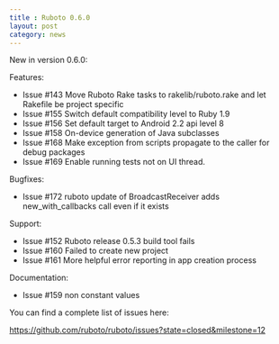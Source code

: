 ```yaml
---
title : Ruboto 0.6.0
layout: post
category: news
---
```

New in version 0.6.0:

Features:

* Issue #143 Move Ruboto Rake tasks to rakelib/ruboto.rake and let Rakefile be project specific
* Issue #155 Switch default compatibility level to Ruby 1.9
* Issue #156 Set default target to Android 2.2 api level 8
* Issue #158 On-device generation of Java subclasses
* Issue #168 Make exception from scripts propagate to the caller for debug packages
* Issue #169 Enable running tests not on UI thread.

Bugfixes:

* Issue #172 ruboto update of BroadcastReceiver adds new_with_callbacks call even if it exists

Support:

* Issue #152 Ruboto release 0.5.3 build tool fails
* Issue #160 Failed to create new project
* Issue #161 More helpful error reporting in app creation process

Documentation:

* Issue #159 non constant values


You can find a complete list of issues here:

https://github.com/ruboto/ruboto/issues?state=closed&milestone=12
